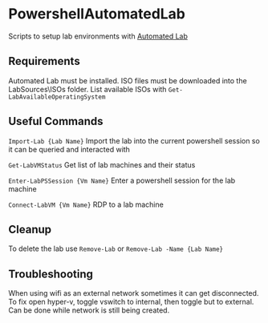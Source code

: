 # PowershellAutomatedLab
Scripts to setup lab environments with [Automated Lab](https://automatedlab.org/en/latest/)

## Requirements
Automated Lab must be installed.  ISO files must be downloaded into the LabSources\ISOs folder.
List available ISOs with `Get-LabAvailableOperatingSystem`

## Useful Commands
`Import-Lab {Lab Name}` Import the lab into the current powershell session so it can be queried and interacted with

`Get-LabVMStatus` Get list of lab machines and their status

`Enter-LabPSSession {Vm Name}` Enter a powershell session for the lab machine

`Connect-LabVM {Vm Name}` RDP to a lab machine

## Cleanup
To delete the lab use `Remove-Lab` or `Remove-Lab -Name {Lab Name}`

## Troubleshooting
When using wifi as an external network sometimes it can get disconnected.  To fix open hyper-v, toggle vswitch to internal, then toggle but to external.  Can be done while network is still being created.